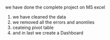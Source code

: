we have done the complete project on MS excel 
1) we have cleaned the data
2) we removed all the errors and anomlies
3) ceateing pivot table
4) and in last we create a Dashboard
